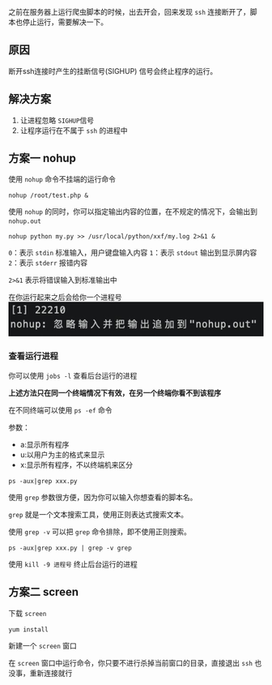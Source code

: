 之前在服务器上运行爬虫脚本的时候，出去开会，回来发现 `ssh` 连接断开了，脚本也停止运行，需要解决一下。


## 原因

断开ssh连接时产生的挂断信号(SIGHUP) 信号会终止程序的运行。

## 解决方案

1. 让进程忽略 `SIGHUP`信号
2. 让程序运行在不属于 `ssh` 的进程中

## 方案一 nohup

使用 `nohup` 命令不挂端的运行命令
```
nohup /root/test.php &
```
使用 `nohup` 的同时，你可以指定输出内容的位置，在不规定的情况下，会输出到 `nohup.out`
```shell
nohup python my.py >> /usr/local/python/xxf/my.log 2>&1 &
```

`0`：表示 `stdin` 标准输入，用户键盘输入内容
`1`：表示 `stdout` 输出到显示屏内容
`2`：表示 `stderr` 报错内容

`2>&1` 表示将错误输入到标准输出中

在你运行起来之后会给你一个进程号
![avator](../pic/outhup进程号.jpg)

### 查看运行进程

你可以使用 `jobs -l` 查看后台运行的进程

**上述方法只在同一个终端情况下有效，在另一个终端你看不到该程序**

在不同终端可以使用 `ps -ef` 命令

参数：

+ a:显示所有程序
+ u:以用户为主的格式来显示
+ x:显示所有程序，不以终端机来区分 

```
ps -aux|grep xxx.py
```

使用 `grep` 参数很方便，因为你可以输入你想查看的脚本名。

`grep` 就是一个文本搜索工具，使用正则表达式搜索文本。

使用 `grep -v` 可以把 `grep` 命令排除，即不使用正则搜索。
```
ps -aux|grep xxx.py | grep -v grep
```

使用 `kill -9 进程号` 终止后台运行的进程
## 方案二 screen

下载 `screen`

```
yum install
```

新建一个 `screen` 窗口

在 `screen` 窗口中运行命令，你只要不进行杀掉当前窗口的目录，直接退出 `ssh` 也没事，重新连接就行